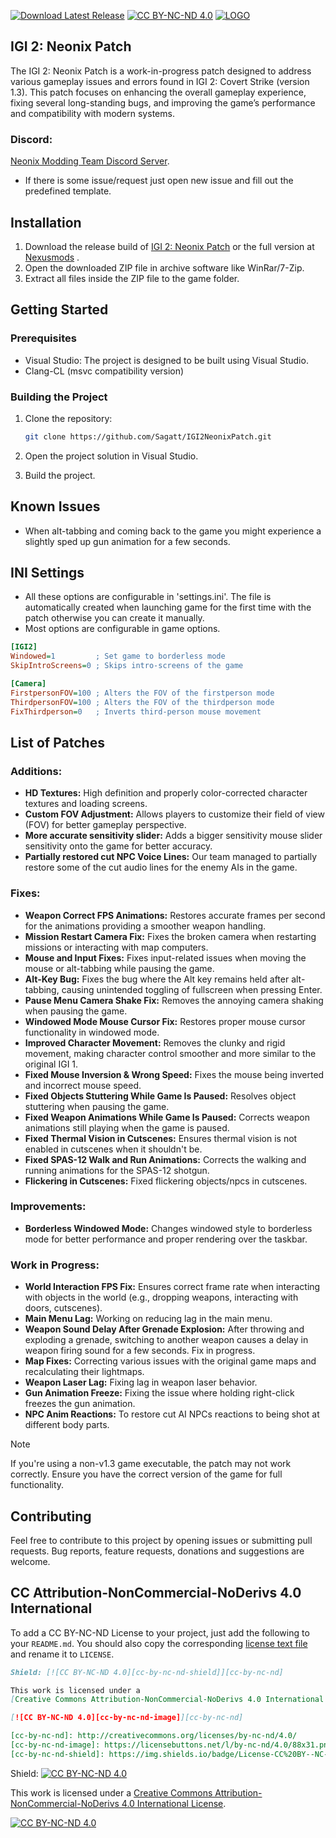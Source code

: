 [![Download Latest Release](https://img.shields.io/github/v/release/Sagatt/IGI2NeonixPatch?display_name=release&label=Download%20Latest%20Release&color=21ABC7)](https://github.com/Sagatt/IGI2NeonixPatch/releases) [![CC BY-NC-ND 4.0][cc-by-nc-nd-shield]][cc-by-nc-nd]
[![LOGO](https://staticdelivery.nexusmods.com/mods/5664/images/8/8-1726626244-2078707165.png)](#)

## IGI 2: Neonix Patch

The IGI 2: Neonix Patch is a work-in-progress patch designed to address various gameplay issues and errors found in IGI 2: Covert Strike (version 1.3). This patch focuses on enhancing the overall gameplay experience, fixing several long-standing bugs, and improving the game’s performance and compatibility with modern systems.

### Discord:
[Neonix Modding Team Discord Server](https://discord.gg/GdXMbbVUcE).

- If there is some issue/request just open new issue and fill out the predefined template.

## Installation
1. Download the release build of [IGI 2: Neonix Patch](https://github.com/Sagatt/IGI2NeonixPatch/releases) or the full version at [Nexusmods](https://www.nexusmods.com/igi2covertstrike/mods/8) .
2. Open the downloaded ZIP file in archive software like WinRar/7-Zip.
3. Extract all files inside the ZIP file to the game folder.

## Getting Started

### Prerequisites
- Visual Studio: The project is designed to be built using Visual Studio.
- Clang-CL (msvc compatibility version) 

### Building the Project

1. Clone the repository:

   ```bash
   git clone https://github.com/Sagatt/IGI2NeonixPatch.git
   
2. Open the project solution in Visual Studio.
3. Build the project.
 
## Known Issues
- When alt-tabbing and coming back to the game you might experience a slightly sped up gun animation for a few seconds.

## INI Settings
- All these options are configurable in 'settings.ini'. The file is automatically created when launching game for the first time with the patch otherwise you can create it manually.
- Most options are configurable in game options.
```ini
[IGI2]
Windowed=1         ; Set game to borderless mode
SkipIntroScreens=0 ; Skips intro-screens of the game

[Camera]
FirstpersonFOV=100 ; Alters the FOV of the firstperson mode
ThirdpersonFOV=100 ; Alters the FOV of the thirdperson mode
FixThirdperson=0   ; Inverts third-person mouse movement
```

## List of Patches
### Additions:
- **HD Textures:** High definition and properly color-corrected character textures and loading screens.
- **Custom FOV Adjustment:** Allows players to customize their field of view (FOV) for better gameplay perspective.
- **More accurate sensitivity slider:** Adds a bigger sensitivity mouse slider sensitivity onto the game for better accuracy.
- **Partially restored cut NPC Voice Lines:** Our team managed to partially restore some of the cut audio lines for the enemy AIs in the game.

### Fixes:
- **Weapon Correct FPS Animations:** Restores accurate frames per second for the animations providing a smoother weapon handling.
- **Mission Restart Camera Fix:** Fixes the broken camera when restarting missions or interacting with map computers.
- **Mouse and Input Fixes:** Fixes input-related issues when moving the mouse or alt-tabbing while pausing the game.
- **Alt-Key Bug:** Fixes the bug where the Alt key remains held after alt-tabbing, causing unintended toggling of fullscreen when pressing Enter.
- **Pause Menu Camera Shake Fix:** Removes the annoying camera shaking when pausing the game.
- **Windowed Mode Mouse Cursor Fix:** Restores proper mouse cursor functionality in windowed mode.
- **Improved Character Movement:** Removes the clunky and rigid movement, making character control smoother and more similar to the original IGI 1.
- **Fixed Mouse Inversion & Wrong Speed:** Fixes the mouse being inverted and incorrect mouse speed.
- **Fixed Objects Stuttering While Game Is Paused:** Resolves object stuttering when pausing the game.
- **Fixed Weapon Animations While Game Is Paused:** Corrects weapon animations still playing when the game is paused.
- **Fixed Thermal Vision in Cutscenes:** Ensures thermal vision is not enabled in cutscenes when it shouldn't be.
- **Fixed SPAS-12 Walk and Run Animations:** Corrects the walking and running animations for the SPAS-12 shotgun.
- **Flickering in Cutscenes:** Fixed flickering objects/npcs in cutscenes.

### Improvements:
- **Borderless Windowed Mode:** Changes windowed style to borderless mode for better performance and proper rendering over the taskbar.

### Work in Progress:
- **World Interaction FPS Fix:** Ensures correct frame rate when interacting with objects in the world (e.g., dropping weapons, interacting with doors, cutscenes).
- **Main Menu Lag:** Working on reducing lag in the main menu.
- **Weapon Sound Delay After Grenade Explosion:** After throwing and exploding a grenade, switching to another weapon causes a delay in weapon firing sound for a few seconds. Fix in progress.
- **Map Fixes:** Correcting various issues with the original game maps and recalculating their lightmaps.
- **Weapon Laser Lag:** Fixing lag in weapon laser behavior.
- **Gun Animation Freeze:** Fixing the issue where holding right-click freezes the gun animation.
- **NPC Anim Reactions:** To restore cut AI NPCs reactions to being shot at different body parts.

> [!NOTE]  
> If you're using a non-v1.3 game executable, the patch may not work correctly. Ensure you have the correct version of the game for full functionality.

## Contributing

Feel free to contribute to this project by opening issues or submitting pull requests. Bug reports, feature requests, donations and suggestions are welcome.

## CC Attribution-NonCommercial-NoDerivs 4.0 International

To add a CC BY-NC-ND License to your project, just add the following to your
`README.md`. You should also copy the corresponding [license text
file](LICENSE-CC-BY-NC-ND) and rename it to `LICENSE`.

```markdown
Shield: [![CC BY-NC-ND 4.0][cc-by-nc-nd-shield]][cc-by-nc-nd]

This work is licensed under a
[Creative Commons Attribution-NonCommercial-NoDerivs 4.0 International License][cc-by-nc-nd].

[![CC BY-NC-ND 4.0][cc-by-nc-nd-image]][cc-by-nc-nd]

[cc-by-nc-nd]: http://creativecommons.org/licenses/by-nc-nd/4.0/
[cc-by-nc-nd-image]: https://licensebuttons.net/l/by-nc-nd/4.0/88x31.png
[cc-by-nc-nd-shield]: https://img.shields.io/badge/License-CC%20BY--NC--ND%204.0-lightgrey.svg
```
Shield: [![CC BY-NC-ND 4.0][cc-by-nc-nd-shield]][cc-by-nc-nd]

This work is licensed under a
[Creative Commons Attribution-NonCommercial-NoDerivs 4.0 International License][cc-by-nc-nd].

[![CC BY-NC-ND 4.0][cc-by-nc-nd-image]][cc-by-nc-nd]

[cc-by-nc-nd]: http://creativecommons.org/licenses/by-nc-nd/4.0/
[cc-by-nc-nd-image]: https://licensebuttons.net/l/by-nc-nd/4.0/88x31.png
[cc-by-nc-nd-shield]: https://img.shields.io/badge/License-CC%20BY--NC--ND%204.0-lightgrey.svg
